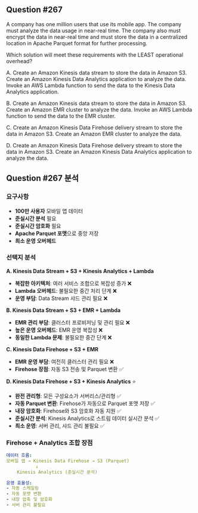 ## Question #267
A company has one million users that use its mobile app. 
The company must analyze the data usage in near-real time. 
The company also must encrypt the data in near-real time and must store the data in a centralized location in Apache Parquet format for further processing.

Which solution will meet these requirements with the LEAST operational overhead?

A. Create an Amazon Kinesis data stream to store the data in Amazon S3. Create an Amazon Kinesis Data Analytics application to analyze the data. Invoke an AWS Lambda function to send the data to the Kinesis Data Analytics application.

B. Create an Amazon Kinesis data stream to store the data in Amazon S3. Create an Amazon EMR cluster to analyze the data. Invoke an AWS Lambda function to send the data to the EMR cluster.

C. Create an Amazon Kinesis Data Firehose delivery stream to store the data in Amazon S3. Create an Amazon EMR cluster to analyze the data.

D. Create an Amazon Kinesis Data Firehose delivery stream to store the data in Amazon S3. Create an Amazon Kinesis Data Analytics application to analyze the data.

## Question #267 분석

### 요구사항
- **100만 사용자** 모바일 앱 데이터
- **준실시간 분석** 필요
- **준실시간 암호화** 필요
- **Apache Parquet 포맷**으로 중앙 저장
- **최소 운영 오버헤드**

### 선택지 분석

**A. Kinesis Data Stream + S3 + Kinesis Analytics + Lambda**
- **복잡한 아키텍처**: 여러 서비스 조합으로 복잡성 증가 ❌
- **Lambda 오버헤드**: 불필요한 중간 처리 단계 ❌
- **운영 부담**: Data Stream 샤드 관리 필요 ❌

**B. Kinesis Data Stream + S3 + EMR + Lambda**
- **EMR 관리 부담**: 클러스터 프로비저닝 및 관리 필요 ❌
- **높은 운영 오버헤드**: EMR 운영 복잡성 ❌
- **동일한 Lambda 문제**: 불필요한 중간 단계 ❌

**C. Kinesis Data Firehose + S3 + EMR**
- **EMR 운영 부담**: 여전히 클러스터 관리 필요 ❌
- **Firehose 장점**: 자동 S3 전송 및 Parquet 변환 ✅

**D. Kinesis Data Firehose + S3 + Kinesis Analytics** ⭐
- **완전 관리형**: 모든 구성요소가 서버리스/관리형 ✅
- **자동 Parquet 변환**: Firehose가 자동으로 Parquet 포맷 저장 ✅
- **내장 암호화**: Firehose와 S3 암호화 자동 지원 ✅
- **준실시간 분석**: Kinesis Analytics로 스트림 데이터 실시간 분석 ✅
- **최소 운영**: 서버 관리, 샤드 관리 불필요 ✅

### Firehose + Analytics 조합 장점

```yaml
데이터 흐름:
모바일 앱 → Kinesis Data Firehose → S3 (Parquet)
           ↓
    Kinesis Analytics (준실시간 분석)

운영 효율성:
- 자동 스케일링
- 자동 포맷 변환
- 내장 압축 및 암호화
- 서버 관리 불필요
```

